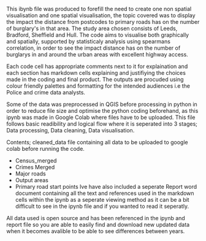 This ibynb file was produced to forefill the need to create one non spatial visualisation and one spatial visualisation, the topic covered was to display the impact the distance from postcodes to primary roads has on the number of burglary's in that area. 
The study area chosen consists of Leeds, Bradford, Sheffield and Hull. The code aims to visualise both graphically and spatially, supported by statisticaly analysis using spearmans correlation, in order to see the impact distance has on the number of burglarys 
in and around the urban areas with excellent highway access.

Each code cell has appropriate comments next to it for explaination and each section has markdown cells explaining and justifiying the choices made in the coding and final product.
The outputs are procuded using colour friendly palettes and formatting for the intended audiences i.e the Police and crime data analysts.

Some of the data was preprocessed in QGIS before processing in python in order to reduce file size and optimise the python coding beforehand, as this ipynb was made in Google Colab where files have to be uploaded.
This file follows basic readibility and logical flow where it is seperated into 3 stages; Data processing, Data cleaning, Data visualisation.


Contents; 
cleaned_data file containing all data to be uploaded to google colab before running the code.
  - Census_merged
  - Crimes Merged
  - Major roads
  - Output areas
  - Primary road start points
Ive have also included a seperate Report word document containing all the text and references used in the markdown cells within the ipynb as a seperate viewing method as it can be a bit difficult to see in the ipynb file and if you wanted to read it seperatly.

All data used is open source and has been referenced in the ipynb and report file so you are able to easily find and download new updated data when it becomes avalible to be able to see differences between years.


